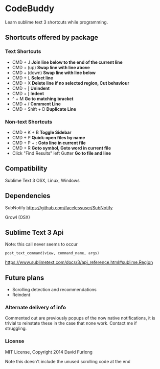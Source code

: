 CodeBuddy
=========

Learn sublime text 3 shortcuts while programming.

## Shortcuts offered by package

### Text Shortcuts

- CMD + J **Join line below to the end of the current line**
- CMD + (up) **Swap line with line above**
- CMD + (down) **Swap line with line below**
- CMD + L **Select line**
- CMD + X **Delete line if no selected region, Cut behaviour**
- CMD + [ **Unindent**
- CMD + ] **Indent**
- ^ + M **Go to matching bracket**
- CMD + / **Comment Line**
- CMD + Shift + D **Duplicate Line**

### Non-text Shortcuts 

- CMD + K + B **Toggle Sidebar**
- CMD + P **Quick-open files by name**
- CMD + P + : **Goto line in current file**
- CMD + R **Goto symbol, Goto word in current file**
- Click "Find Results" left Gutter **Go to file and line**

## Compatibility

Sublime Text 3
OSX, Linux, Windows

## Dependencies

SubNotify
https://github.com/facelessuser/SubNotify

Growl (OSX)

## Sublime Text 3 Api 

Note: this call never seems to occur
```
post_text_command(view, command_name, args) 
```

https://www.sublimetext.com/docs/3/api_reference.html#sublime.Region


## Future plans

- Scrolling detection and recommendations
- Reindent

### Alternate delivery of info

Commented out are previously popups of the now native notifications, it is trivial to reinstate these in the case that none work. Contact me if struggling.

### License

MIT License, Copyright 2014 David Furlong

Note this doesn't include the unused scrolling code at the end

